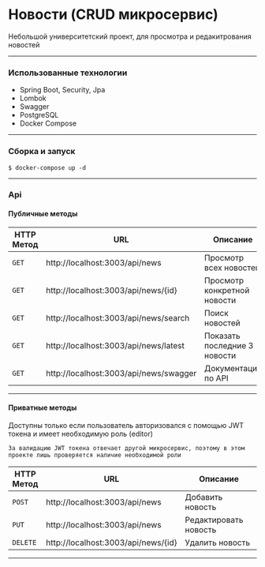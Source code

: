 # Новости (CRUD микросервис)

Небольшой университетский проект, для просмотра и редакитрования новостей

---
### Использованные технологии

- Spring Boot, Security, Jpa
- Lombok
- Swagger
- PostgreSQL
- Docker Compose


---

### Сборка и запуск



```
$ docker-compose up -d
```

---

### Api

#### Публичные методы

| HTTP <br/>Метод | URL                                    | Описание                     |
|-----------------|----------------------------------------|------------------------------|
| `GET`           | http://localhost:3003/api/news         | Просмотр всех новостей       |
| `GET`           | http://localhost:3003/api/news/{id}    | Просмотр конкретной новости  |
| `GET`           | http://localhost:3003/api/news/search  | Поиск новостей               |
| `GET`           | http://localhost:3003/api/news/latest  | Показать последние 3 новости |
| `GET`           | http://localhost:3003/api/news/swagger | Документация по API          |

---

#### Приватные методы

Доступны только если пользователь авторизовался с помощью JWT токена и имеет необходимую роль (editor)

`За валидацию JWT токена отвечает другой микросервис, поэтому в этом проекте лишь проверяется наличие необходимой роли`



| HTTP <br/>Метод | URL                                 | Описание              |
|-----------------|-------------------------------------|-----------------------|
| `POST`          | http://localhost:3003/api/news      | Добавить новость      |
| `PUT`           | http://localhost:3003/api/news      | Редактировать новость |
| `DELETE`        | http://localhost:3003/api/news/{id} | Удалить новость       |

---
